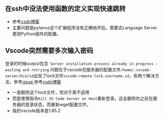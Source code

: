 ---
---


## 在ssh中没法使用函数的定义实现快速跳转
+ 参考[csdn博客](https://blog.csdn.net/loumanfeng/article/details/141506710)
+ 主要问题是pylance这个扩展程序没有正确地开启。需要去Language Server更改Python插件的配置。

## Vscode突然需要多次输入密码
登录的时候output包含` Server installation process already in progress - waiting and retrying`
问题在于vscode在服务器的配置文件`/home/.vscode-server/bin/id`出现了lock文件`vscode-remote-lock.username.id`，有两个解决方法，参考[issue](https://github.com/microsoft/vscode-remote-release/issues/2518),参考[csdn博客](https://blog.csdn.net/X_blackbutterfly/article/details/118075918?ops_request_misc=%257B%2522request%255Fid%2522%253A%252242B04AC6-9027-4615-8445-96CFD5CD50A7%2522%252C%2522scm%2522%253A%252220140713.130102334.pc%255Fall.%2522%257D&request_id=42B04AC6-9027-4615-8445-96CFD5CD50A7&biz_id=0&utm_medium=distribute.pc_search_result.none-task-blog-2~all~first_rank_ecpm_v1~rank_v31_ecpm-5-118075918-null-null.142^v100^pc_search_result_base4&utm_term=%20Server%20installation%20process%20already%20in%20progress%20-%20waiting%20and%20retrying&spm=1018.2226.3001.4187)
+ 一是删除这个lock文件，但对于我不适用
+ 而是使用指令`Kill VS Code Server on Host`重新登录。这会删除你之前在服务器的登录状态，而重新wget配置文件。
+ 我的vscode版本是1.85.2